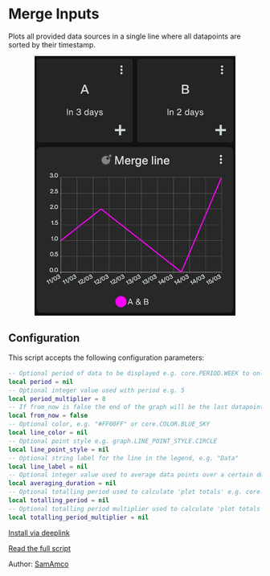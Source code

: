 # Merge Inputs

Plots all provided data sources in a single line where all datapoints are sorted by their timestamp.

<div style="text-align: center;">
    <img src="merge-inputs.jpg" alt="Merge Inputs" style="width: 400px; height: auto;">
</div>

## Configuration

This script accepts the following configuration parameters:

```lua
-- Optional period of data to be displayed e.g. core.PERIOD.WEEK to only show 1 week of data
local period = nil
-- Optional integer value used with period e.g. 5
local period_multiplier = 8
-- If from_now is false the end of the graph will be the last datapoint, otherwise it's the current date/time
local from_now = false
-- Optional color, e.g. "#FF00FF" or core.COLOR.BLUE_SKY
local line_color = nil
-- Optional point style e.g. graph.LINE_POINT_STYLE.CIRCLE
local line_point_style = nil
-- Optional string label for the line in the legend, e.g. "Data"
local line_label = nil
-- Optional integer value used to average data points over a certain duration e.g. core.DURATION.DAY * 30 for a 30 day moving average
local averaging_duration = nil
-- Optional totalling period used to calculate 'plot totals' e.g. core.PERIOD.WEEK
local totalling_period = nil
-- Optional totalling period multiplier used to calculate 'plot totals' e.g. 2
local totalling_period_multiplier = nil
```

[Install via deeplink](trackandgraph://lua_inject_url?url=https://raw.githubusercontent.com/SamAmco/track-and-graph/refs/heads/master/docs/docs/lua/community/line-graphs/merge-inputs/script.lua)

[Read the full script](./script.lua)

Author: [SamAmco](https://github.com/SamAmco)
